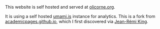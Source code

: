 This website is self hosted and served at [olicorne.org](https://olicorne.org/).

It is using a self hosted [umami.is](https://cloud.umami.is/) instance for analytics. This is a fork from [academicpages.github.io](https://github.com/academicpages/academicpages.github.io), which I first discovered via [Jean-Rémi King](https://kingjr.github.io/).
